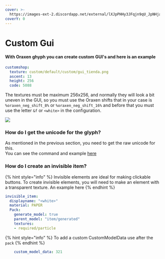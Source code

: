 ```yaml
---
cover: >-
  https://images-ext-2.discordapp.net/external/lXJpPHHy3JFqjn9qU_JpNHjaP2edFMFvnQjuYvTghYE/https/mcmodels.net/wp-content/uploads/2022/01/image-1.png
coverY: 0
---
```


# Custom Gui

#### With Oraxen ghyph you can create custom GUI's and here is an example

```yaml
customshop:
  texture: custom/default/custom/gui_tienda.png
  ascent: 13
  height: 256
  code: 5088
```

The textures must be maximum 256x256, and normally they will look a bit uneven in the GUI, so you must use the Oraxen shifts that in your case is `%oraxen_neg_shift_8%` or `%oraxen_neg_shift_16%` and before that you must use the letter `&f` or `<white>` in the configuration.

![](https://images-ext-2.discordapp.net/external/lXJpPHHy3JFqjn9qU\_JpNHjaP2edFMFvnQjuYvTghYE/https/mcmodels.net/wp-content/uploads/2022/01/image-1.png)

### How do I get the unicode for the glyph?

As mentioned in the previous section, you need to get the raw unicode for this.\
You can see the command and example [here](https://docs.oraxen.com/configuration/glyphs#how-do-i-use-this-in-luckperms)

### How do I create an invisible item?

{% hint style="info" %}
Invisible elements are ideal for making clickable buttons. To create invisible elements, you will need to make an element with a transparent texture. An example here
{% endhint %}

```yaml
invisible_item:
  displayname: "<white>"
  material: PAPER
  Pack:
    generate_model: true
    parent_model: "item/generated"
    textures:
    - required/particle
```

{% hint style="info" %}
To add a custom CustomModelData use after the `pack`
{% endhint %}

```yaml
    custom_model_data: 321
```
